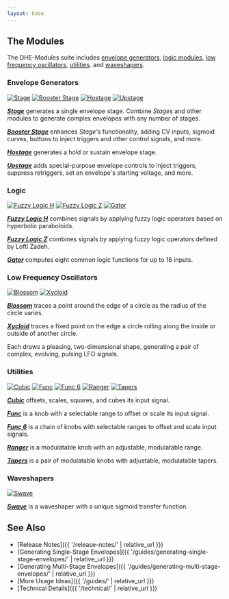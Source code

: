 ```yaml
---
layout: base
---
```


## The Modules

The DHE-Modules suite includes
[envelope generators](#envelope-generators),
[logic modules](#logic),
[low frequency oscillators](#low-frequency-oscillators),
[utilities](#utilities).
and
[waveshapers](#waveshapers).

### Envelope Generators

[![_Stage_](modules/stage/stage.svg)](modules/stage/)
[![_Booster Stage_](modules/booster-stage/booster-stage.svg)](modules/booster-stage/)
[![_Hostage_](modules/hostage/hostage.svg)](modules/hostage/)
[![_Upstage_](modules/upstage/upstage.svg)](modules/upstage/)

**[_Stage_](modules/stage/)**
generates a single envelope stage.
Combine _Stages_ and other modules
to generate complex envelopes
with any number of stages.

**[_Booster Stage_](modules/booster-stage/)**
enhances _Stage's_ functionality,
adding CV inputs,
sigmoid curves,
buttons to inject triggers and other control signals,
and more.

**[_Hostage_](modules/hostage/)**
generates a hold or sustain envelope stage.

**[_Upstage_](modules/upstage/)**
adds special-purpose envelope controls
to
inject triggers,
suppress retriggers,
set an envelope's starting voltage,
and more.

### Logic

[![_Fuzzy Logic H_](modules/fuzzy-logic-h/fuzzy-logic-h.svg)](modules/fuzzy-logic-h/)
[![_Fuzzy Logic Z_](modules/fuzzy-logic-z/fuzzy-logic-z.svg)](modules/fuzzy-logic-z/)
[![_Gator_](modules/gator/gator.svg)](modules/gator/)

**[_Fuzzy Logic H_](modules/fuzzy-logic-h/)**
combines signals by applying fuzzy logic operators
based on hyperbolic paraboloids.

**[_Fuzzy Logic Z_](modules/fuzzy-logic-z/)**
combines signals by applying fuzzy logic operators
defined by Lofti Zadeh.

**[_Gator_](modules/gator/)**
computes eight common logic functions
for up to 16 inputs.

### Low Frequency Oscillators

[![_Blossom_](modules/blossom/blossom.svg)](modules/blossom/)
[![_Xycloid_](modules/xycloid/xycloid.svg)](modules/xycloid/)

**[_Blossom_](modules/blossom/)**
traces a point
around the edge of a circle
as the radius of the circle varies.

**[_Xycloid_](modules/xycloid/)**
traces a fixed point
on the edge a circle
rolling along the inside or outside
of another circle.

Each draws a pleasing, two-dimensional shape,
generating a pair of complex, evolving, pulsing LFO signals.

### Utilities

[![_Cubic_](modules/cubic/cubic.svg)](modules/cubic/)
[![_Func_](modules/func/func.svg)](modules/func/)
[![_Func 6_](modules/func-6/func-6.svg)](modules/func-6/)
[![_Ranger_](modules/ranger/ranger.svg)](modules/ranger/)
[![_Tapers_](modules/tapers/tapers.svg)](modules/tapers/)

**[_Cubic_](modules/cubic/)**
offsets, scales, squares, and cubes its input signal.

**[_Func_](modules/func/)**
is a knob with a selectable range to offset or scale its input signal.

**[_Func 6_](modules/func-6/)**
is a chain of knobs with selectable ranges to offset and scale input signals.

**[_Ranger_](modules/ranger/)**
is a modulatable knob with an adjustable, modulatable range.

**[_Tapers_](modules/tapers/)**
is a pair of modulatable knobs with adjustable, modulatable tapers.

### Waveshapers

[![_Swave_](modules/swave/swave.svg)](modules/swave/)

**[_Swave_](modules/swave/)**
is a waveshaper with a unique sigmoid transfer function.

## See Also

- [Release Notes]({{ '/release-notes/' | relative_url }})
- [Generating Single-Stage Envelopes]({{ '/guides/generating-single-stage-envelopes/' | relative_url }})
- [Generating Multi-Stage Envelopes]({{ '/guides/generating-multi-stage-envelopes/' | relative_url }})
- [More Usage Ideas]({{ '/guides/' | relative_url }})
- [Technical Details]({{ '/technical/' | relative_url }})
